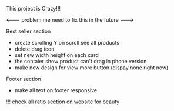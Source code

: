 This project is Crazy!!!

<--- problem me need to fix this in the future --->

Best seller section

- create scrolling Y on scroll see all products
- delete drag icon
- set new width height on each card
- the contaier show product can't drag in phone version
- make new design for view more button (dispay none right now)

Footer section

- make all text on footer responsive

!!! check all ratio section on website for beauty